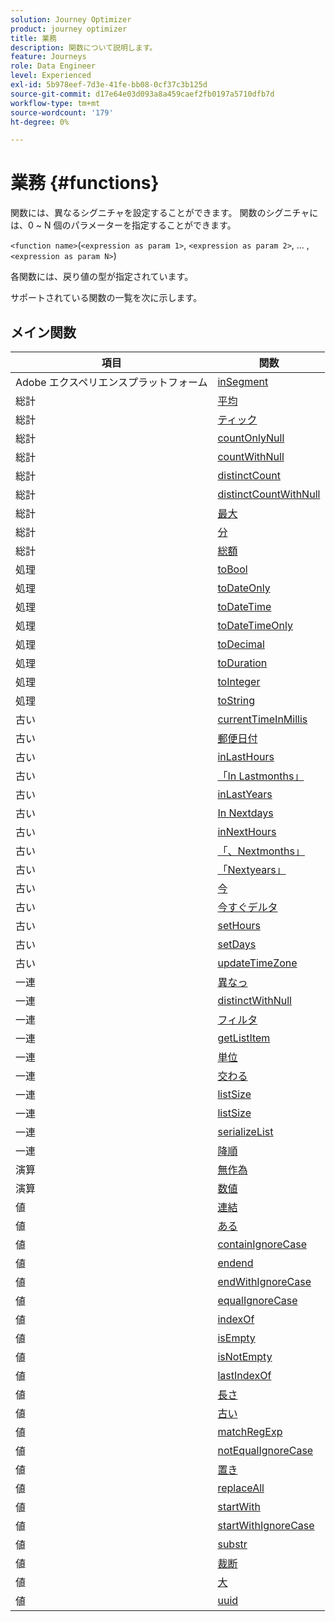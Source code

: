 ```yaml
---
solution: Journey Optimizer
product: journey optimizer
title: 業務
description: 関数について説明します。
feature: Journeys
role: Data Engineer
level: Experienced
exl-id: 5b978eef-7d3e-41fe-bb08-0cf37c3b125d
source-git-commit: d17e64e03d093a8a459caef2fb0197a5710dfb7d
workflow-type: tm+mt
source-wordcount: '179'
ht-degree: 0%

---
```


# 業務 {#functions}

関数には、異なるシグニチャを設定することができます。 関数のシグニチャには、0 ~ N 個のパラメーターを指定することができます。

`<function name>`(`<expression as param 1>`, `<expression as param 2>`, ... ,`<expression as param N>`)

各関数には、戻り値の型が指定されています。

サポートされている関数の一覧を次に示します。

## メイン関数

| 項目 | 関数 |
|-------------|-----------------------|
| Adobe エクスペリエンスプラットフォーム | [inSegment](../functions/functioninsegment.md) |
| 総計 | [平均](../functions/functionavg.md) |
| 総計 | [ティック](../functions/functioncount.md) |
| 総計 | [countOnlyNull](../functions/functioncountonlynull.md) |
| 総計 | [countWithNull](../functions/functioncountwithnull.md) |
| 総計 | [distinctCount](../functions/functiondistinctcount.md) |
| 総計 | [distinctCountWithNull](../functions/functiondistinctcountwithnull.md) |
| 総計 | [最大](../functions/functionmax.md) |
| 総計 | [分](../functions/functionmin.md) |
| 総計 | [総額](../functions/functionsum.md) |
| 処理 | [toBool](../functions/functiontobool.md) |
| 処理 | [toDateOnly](../functions/functiontodateonly.md) |
| 処理 | [toDateTime](../functions/functiontodatetime.md) |
| 処理 | [toDateTimeOnly](../functions/functiontodatetimeonly.md) |
| 処理 | [toDecimal](../functions/functiontodecimal.md) |
| 処理 | [toDuration](../functions/functiontoduration.md) |
| 処理 | [toInteger](../functions/functiontointeger.md) |
| 処理 | [toString](../functions/functiontostring.md) |
| 古い | [currentTimeInMillis](../functions/functioncurrenttimeinmillis.md) |
| 古い | [郵便日付](../functions/functioninlastdays.md) |
| 古い | [inLastHours](../functions/functioninlasthours.md) |
| 古い | [「In Lastmonths」](../functions/functioninlastmonths.md) |
| 古い | [inLastYears](../functions/functioninlastyears.md) |
| 古い | [In Nextdays](../functions/functioninnextdays.md) |
| 古い | [inNextHours](../functions/functioninnexthours.md) |
| 古い | [「、Nextmonths」](../functions/functioninnextmonths.md) |
| 古い | [「Nextyears」](../functions/functioninnextyears.md) |
| 古い | [今](../functions/functionnow.md) |
| 古い | [今すぐデルタ](../functions/functionnowwithdelta.md) |
| 古い | [setHours](../functions/functionsethours.md) |
| 古い | [setDays](../functions/functionsetdays.md) |
| 古い | [updateTimeZone](../functions/functionupdatetimezone.md) |
| 一連 | [異なっ](../functions/functiondistinct.md) |
| 一連 | [distinctWithNull](../functions/functiondistinctwithnull.md) |
| 一連 | [フィルタ](../functions/functionfilter.md) |
| 一連 | [getListItem](../functions/functiongetlistitem.md) |
| 一連 | [単位](../functions/functionin.md) |
| 一連 | [交わる](../functions/functionintersect.md) |
| 一連 | [listSize](../functions/functionlimit.md) |
| 一連 | [listSize](../functions/functionlistsize.md) |
| 一連 | [serializeList](../functions/functionserializelist.md) |
| 一連 | [降順](../functions/functionsort.md) |
| 演算 | [無作為](../functions/functionrandom.md) |
| 演算 | [数値](../functions/functionround.md) |
| 値 | [連結](../functions/functionconcat.md) |
| 値 | [ある](../functions/functioncontain.md) |
| 値 | [containIgnoreCase](../functions/functioncontainwithignorecase.md) |
| 値 | [endend](../functions/functionendwith.md) |
| 値 | [endWithIgnoreCase](../functions/functionendwithignorecase.md) |
| 値 | [equalIgnoreCase](../functions/functionequalignorecase.md) |
| 値 | [indexOf](../functions/functionindexof.md) |
| 値 | [isEmpty](../functions/functionisempty.md) |
| 値 | [isNotEmpty](../functions/functionisnotempty.md) |
| 値 | [lastIndexOf](../functions/functionlastindexof.md) |
| 値 | [長さ](../functions/functionlength.md) |
| 値 | [古い](../functions/functionlower.md) |
| 値 | [matchRegExp](../functions/functionmatchregexp.md) |
| 値 | [notEqualIgnoreCase](../functions/functionnotequalignorecase.md) |
| 値 | [置き](../functions/functionreplace.md) |
| 値 | [replaceAll](../functions/functionreplaceall.md) |
| 値 | [startWith](../functions/functionstartwith.md) |
| 値 | [startWithIgnoreCase](../functions/functionstartwithignorecase.md) |
| 値 | [substr](../functions/functionsubstr.md) |
| 値 | [裁断](../functions/functiontrim.md) |
| 値 | [大](../functions/functionupper.md) |
| 値 | [uuid](../functions/functionuuid.md) |
